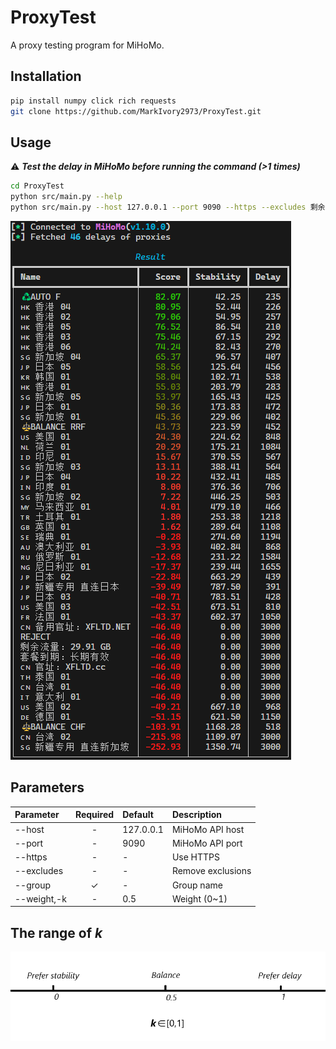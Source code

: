 # ProxyTest

A proxy testing program for MiHoMo.

## Installation

```bash
pip install numpy click rich requests
git clone https://github.com/MarkIvory2973/ProxyTest.git
```

## Usage

⚠ ***Test the delay in MiHoMo before running the command (>1 times)***

```bash
cd ProxyTest
python src/main.py --help
python src/main.py --host 127.0.0.1 --port 9090 --https --excludes 剩余流量,官址 --group SELECT -k 0.3
```

![Usage](https://raw.githubusercontent.com/MarkIvory2973/ProxyTest/main/imgs/Usage-1.png)

## Parameters

|Parameter|Required|Default|Description|
|:-|:-:|:-|:-|
|--host|-|127.0.0.1|MiHoMo API host|
|--port|-|9090|MiHoMo API port|
|--https|-|-|Use HTTPS|
|--excludes|-|-|Remove exclusions|
|--group|✓|-|Group name|
|--weight,-k|-|0.5|Weight (0~1)|

## The range of *k*

![The range of k](https://raw.githubusercontent.com/MarkIvory2973/ProxyTest/main/imgs/k.png)
